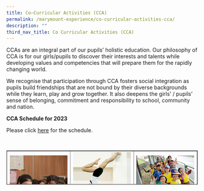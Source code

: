 ```yaml
---
title: Co–Curricular Activities (CCA)
permalink: /marymount-experience/co-curricular-activities-cca/
description: ""
third_nav_title: Co Curricular Activities (CCA)
---
```

<p>CCAs are an integral part of our pupils&rsquo; holistic education. Our philosophy of CCA is for our girls/pupils to discover their interests and talents while developing values and competencies that will prepare them for the rapidly changing world.&nbsp;</p>
<p>We recognise that participation through CCA fosters social integration as pupils build friendships that are not bound by their diverse backgrounds while they learn, play and grow together. It also deepens the girls&rsquo; / pupils&rsquo; sense of belonging, commitment and responsibility to school, community and nation.</p>
<p><strong>CCA Schedule for 2023</strong></p>
<p>Please click&nbsp;<a href="/files/2023%20Schedule%20for%20Co-Curricular%20Activities.pdf">here</a>&nbsp;for the schedule.</p>

<br>

<table style="border-collapse: collapse; width: 100%; height: 90px;" border="1">
  <tbody>
    <tr>
      <td style="width: 33.3333%; text-align: center;">
        <a href="/marymount-experience/co-curricular-activities-cca/art-club"><img src="/images/cca1.jpg" alt="c1"></a> ART CLUB
      </td>
      <td style="width: 33.3333%; text-align: center;">
        <a href="/marymount-experience/co-curricular-activities-cca/artistic-gymnastics"><img src="/images/cca2.jpg" alt="cca2"></a>ARTISTIC GYMNASTICS
      </td>
      <td style="width: 33.3333%; text-align: center;">
        <a href="/marymount-experience/co-curricular-activities-cca/brownies"><img src="/images/cca3.jpg" alt="cca3"></a>BROWNIES
      </td>
    </tr>
    <tr>
      <td style="width: 33.3333%; text-align: center;">
        <a href="/marymount-experience/co-curricular-activities-cca/choir"><img src="/images/cca4.jpg" alt="cca4"></a>CHOIR
      </td>
      <td style="width: 33.3333%; text-align: center;">
        <a href="/marymount-experience/co-curricular-activities-cca/dance-ensemble"><img src="/images/cca5.jpg" alt="cca5"></a>DANCE ENSEMBLE
      </td>
      <td style="width: 33.3333%; text-align: center;">
        <a href="/marymount-experience/co-curricular-activities-cca/drame-club"><img src="/images/cca6.jpg" alt="cca6"></a>DRAMA CLUB
      </td>
    </tr>
    <tr>
      <td style="width: 33.3333%; text-align: center;">
        <a href="/marymount-experience/co-curricular-activities-cca/environmental-science-club/"><img src="/images/Env3.jpeg" alt="cca7"></a>ENVIRONMENTAL SCIENCE CLUB
      </td>      
      <td style="width: 33.3333%; text-align: center;">
        <a href="/marymount-experience/co-curricular-activities-cca/netball/"><img src="/images/cca8.jpg" alt="cca8"></a>NETBALL
      </td>
      <td style="width: 33.3333%; text-align: center;">
        <a href="/marymount-experience/co-curricular-activities-cca/percussion-ensemble"><img src="/images/cca9.jpg" alt="cca9"></a>PERCUSSION ENSEMBLE
      </td>
    </tr>
    <tr>
      <td style="width: 33.3333%; text-align: center;">
        <a href="/marymount-experience/co-curricular-activities-cca/rhythmic-gymnastics"><img src="/images/cca10.jpg" alt="cca10"></a>RHYTHMIC GYMNASTICS
      </td>
      <td style="width: 33.3333%; text-align: center;">
        <a href="/marymount-experience/co-curricular-activities-cca/tennis"><img src="/images/cca11.jpg" alt="cca11"></a>TENNIS
      </td>
      <td style="width: 33.3333%; height: 18px; text-align: center;">&nbsp;</td>
    </tr>
  </tbody>
</table>